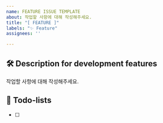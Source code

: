 ```yaml
---
name: FEATURE ISSUE TEMPLATE
about: 작업할 사항에 대해 작성해주세요.
title: "[ FEATURE ]"
labels: "✨ Feature"
assignees: ''

---
```


## 🛠️ Description for development features
작업할 사항에 대해 작성해주세요.

## 📝 Todo-lists
- [ ]
